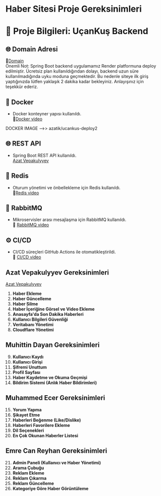 # Haber Sitesi Proje Gereksinimleri
# 🚀 Proje Bilgileri: UçanKuş Backend

## 🌐 Domain Adresi

🔗[Domain ](https://frontend2.azatvepakulyyev.workers.dev/)                                                                                  
Onemli Not:
Spring Boot backend uygulamamız Render platformuna deploy edilmiştir. Ücretsiz plan kullanıldığından dolayı, backend uzun süre kullanılmadığında uyku moduna geçmektedir. Bu nedenle siteye ilk giriş yaptığınızda lütfen yaklaşık 2 dakika kadar bekleyiniz. Anlayışınız için teşekkür ederiz.


## 🐳 Docker
- Docker konteyner yapısı kullanıldı.  
🔗[Docker video](https://youtu.be/qnuoy--71og)  

DOCKER IMAGE -->>  azatik/ucankus-deploy2 

## 🌐 REST API
- Spring Boot REST API kullanıldı.  
[Azat Vepakulyyev](https://youtu.be/kn-2IgFntqM)

## 🧠 Redis
- Oturum yönetimi ve önbellekleme için Redis kullanıldı.  
🔗[Redis video ](https://youtu.be/BjKDGLoI8fQ)

## 📩 RabbitMQ
- Mikroservisler arası mesajlaşma için RabbitMQ kullanıldı.  
🔗 [RabbitMQ video ](https://youtu.be/niNkMgRhcHA)

## ⚙️ CI/CD
- CI/CD süreçleri GitHub Actions ile otomatikleştirildi.  
🔗 [CI/CD video ](https://youtu.be/J4QO9ceZRVU)


## Azat Vepakulyyev Gereksinimleri
[Azat Vepakulyyev](https://youtu.be/kn-2IgFntqM)
1. **Haber Ekleme**
2. **Haber Güncelleme**
3. **Haber Silme**
4. **Haber İçeriğine Görsel ve Video Ekleme**
5. **Anasayfa'da Son Dakika Haberleri**
6. **Kullanıcı Bilgileri Güvenliği**
7. **Veritabanı Yönetimi**
8. **Cloudflare Yönetimi**


## Muhittin Dayan Gereksinimleri
9. **Kullanıcı Kaydı**
10. **Kullanıcı Girişi**
11. **Şifremi Unuttum**
12. **Profil Sayfası**
13. **Haber Kaydetme ve Okuma Geçmişi**
14. **Bildirim Sistemi (Anlık Haber Bildirimleri)**


## Muhammed Ecer Gereksinimleri
15. **Yorum Yapma**
16. **Şikayet Etme**
17. **Haberleri Beğenme (Like/Dislike)**
18. **Haberleri Favorilere Ekleme**
19. **Dil Seçenekleri**
20. **En Çok Okunan Haberler Listesi**


## Emre Can Reyhan Gereksinimleri
21. **Admin Paneli (Kullanıcı ve Haber Yönetimi)**
22. **Arama Çubuğu**
23. **Reklam Ekleme**
24. **Reklam Çıkarma**
25. **Reklam Güncelleme**
26. **Kategoriye Göre Haber Görüntüleme**
